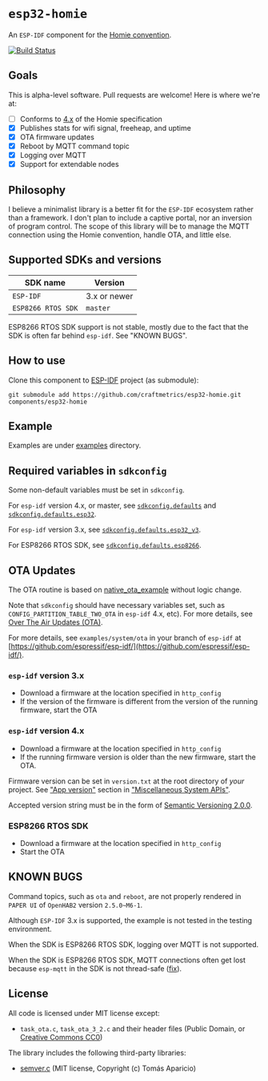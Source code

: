 # `esp32-homie`

An `ESP-IDF` component for the [Homie convention](https://github.com/homieiot/convention).

[![Build Status](https://travis-ci.com/trombik/esp32-homie.svg?branch=homie4)](https://travis-ci.com/trombik/esp32-homie)

## Goals

This is alpha-level software. Pull requests are welcome! Here is where we're
at:

- [ ] Conforms to
  [4.x](https://homieiot.github.io/specification/spec-core-v4_0_0/) of the
  Homie specification
- [x] Publishes stats for wifi signal, freeheap, and uptime
- [x] OTA firmware updates
- [x] Reboot by MQTT command topic
- [x] Logging over MQTT
- [x] Support for extendable nodes

## Philosophy

I believe a minimalist library is a better fit for the `ESP-IDF` ecosystem
rather than a framework. I don't plan to include a captive portal, nor an
inversion of program control. The scope of this library will be to manage the
MQTT connection using the Homie convention, handle OTA, and little else.

## Supported SDKs and versions


| SDK name           | Version      |
|--------------------|--------------|
| `ESP-IDF`          | 3.x or newer |
| `ESP8266 RTOS SDK` | `master`     |

ESP8266 RTOS SDK support is not stable, mostly due to the fact that the SDK is
often far behind `esp-idf`. See "KNOWN BUGS".

## How to use

Clone this component to [ESP-IDF](https://github.com/espressif/esp-idf) project (as submodule):

```
git submodule add https://github.com/craftmetrics/esp32-homie.git components/esp32-homie
```

## Example

Examples are under [examples](examples) directory.

## Required variables in `sdkconfig`

Some non-default variables must be set in `sdkconfig`.

For `esp-idf` version 4.x, or master, see
[`sdkconfig.defaults`](examples/esp32-homie-example/sdkconfig.defaults) and
[`sdkconfig.defaults.esp32`](examples/esp32-homie-example/sdkconfig.defaults.esp32).

For `esp-idf` version 3.x, see
[`sdkconfig.defaults.esp32_v3`](examples/esp32-homie-example/sdkconfig.defaults.esp32_v3).

For ESP8266 RTOS SDK, see
[`sdkconfig.defaults.esp8266`](examples/esp32-homie-example/sdkconfig.defaults.esp8266).

## OTA Updates

The OTA routine is based on
[native_ota_example](https://github.com/espressif/esp-idf/tree/master/examples/system/ota)
without logic change.

Note that `sdkconfig` should have necessary variables set, such as
`CONFIG_PARTITION_TABLE_TWO_OTA` in `esp-idf` 4.x, etc). For more details, see
[Over The Air Updates (OTA)](https://docs.espressif.com/projects/esp-idf/en/latest/api-reference/system/ota.html).

For more details, see `examples/system/ota` in your branch of `esp-idf` at
[https://github.com/espressif/esp-idf/](https://github.com/espressif/esp-idf/).

### `esp-idf` version 3.x

* Download a firmware at the location specified in `http_config`
* If the version of the firmware is different from the version of the running
  firmware, start the OTA

### `esp-idf` version 4.x

* Download a firmware at the location specified in `http_config`
* If the running firmware version is older than the new firmware, start the
  OTA.

Firmware version can be set in `version.txt` at the root directory of _your_
project. See ["App version"](https://docs.espressif.com/projects/esp-idf/en/latest/api-reference/system/system.html#app-version)
section in ["Miscellaneous System APIs"](https://docs.espressif.com/projects/esp-idf/en/latest/api-reference/system/system.html).

Accepted version string must be in the form of [Semantic Versioning 2.0.0](https://semver.org/spec/v2.0.0.html).

### ESP8266 RTOS SDK

* Download a firmware at the location specified in `http_config`
* Start the OTA

## KNOWN BUGS

Command topics, such as `ota` and `reboot`, are not properly rendered in
`PAPER UI` of `OpenHAB2` version `2.5.0~M6-1`.

Although `ESP-IDF` 3.x is supported, the example is not tested in the testing
environment.

When the SDK is ESP8266 RTOS SDK, logging over MQTT is not supported.

When the SDK is ESP8266 RTOS SDK, MQTT connections often get lost because
`esp-mqtt` in the SDK is not thread-safe
([fix](https://github.com/espressif/esp-mqtt/commit/752953dc3be007cca4255b66a35d3087e61f6a54)).

## License

All code is licensed under MIT license except:

* `task_ota.c`, `task_ota_3_2.c` and their header files (Public Domain, or
  [Creative Commons CC0](https://creativecommons.org/share-your-work/public-domain/cc0/))

The library includes the following third-party libraries:

* [semver.c](https://github.com/h2non/semver.c) (MIT license, Copyright (c) Tomás Aparicio)
